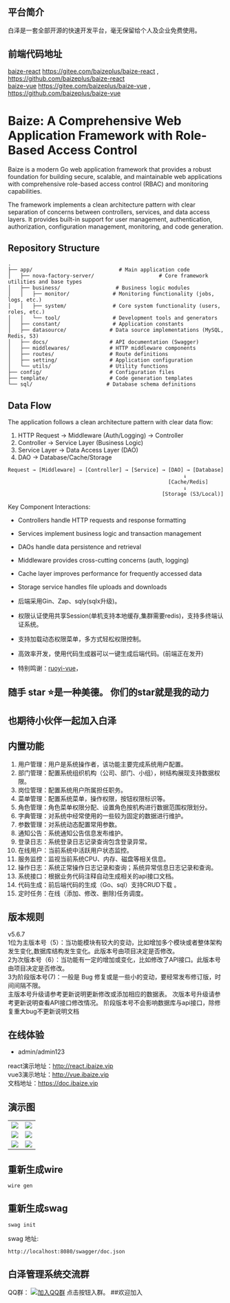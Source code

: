 
## 平台简介

白泽是一套全部开源的快速开发平台，毫无保留给个人及企业免费使用。

## 前端代码地址
[baize-react](https://gitee.com/baizeplus/baize-react) https://gitee.com/baizeplus/baize-react  , https://github.com/baizeplus/baize-react
<br>
[baize-vue](https://gitee.com/baizeplus/baize-vue) https://gitee.com/baizeplus/baize-vue  , https://github.com/baizeplus/baize-vue
<br>

# Baize: A Comprehensive Web Application Framework with Role-Based Access Control

Baize is a modern Go web application framework that provides a robust foundation for building secure, scalable, and maintainable web applications with comprehensive role-based access control (RBAC) and monitoring capabilities.

The framework implements a clean architecture pattern with clear separation of concerns between controllers, services, and data access layers. It provides built-in support for user management, authentication, authorization, configuration management, monitoring, and code generation.

## Repository Structure
```
.
├── app/                            # Main application code
│   ├── nova-factory-server/                     # Core framework utilities and base types
│   ├── business/                  # Business logic modules
│   │   ├── monitor/              # Monitoring functionality (jobs, logs, etc.)
│   │   ├── system/               # Core system functionality (users, roles, etc.)
│   │   └── tool/                 # Development tools and generators
│   ├── constant/                 # Application constants
│   ├── datasource/              # Data source implementations (MySQL, Redis, S3)
│   ├── docs/                    # API documentation (Swagger)
│   ├── middlewares/             # HTTP middleware components
│   ├── routes/                  # Route definitions
│   ├── setting/                 # Application configuration
│   └── utils/                   # Utility functions
├── config/                      # Configuration files
├── template/                    # Code generation templates
└── sql/                        # Database schema definitions
```


## Data Flow
The application follows a clean architecture pattern with clear data flow:

1. HTTP Request → Middleware (Auth/Logging) → Controller
2. Controller → Service Layer (Business Logic)
3. Service Layer → Data Access Layer (DAO)
4. DAO → Database/Cache/Storage

```ascii
Request → [Middleware] → [Controller] → [Service] → [DAO] → [Database]
                                                         ↓
                                                    [Cache/Redis]
                                                         ↓
                                                  [Storage (S3/Local)]
```

Key Component Interactions:
- Controllers handle HTTP requests and response formatting
- Services implement business logic and transaction management
- DAOs handle data persistence and retrieval
- Middleware provides cross-cutting concerns (auth, logging)
- Cache layer improves performance for frequently accessed data
- Storage service handles file uploads and downloads





- 后端采用Gin、Zap、sqly(sqlx升级)。
- 权限认证使用共享Session(单机支持本地缓存,集群需要redis)，支持多终端认证系统。
- 支持加载动态权限菜单，多方式轻松权限控制。
- 高效率开发，使用代码生成器可以一键生成后端代码。(前端正在发开)
- 特别鸣谢：[ruoyi-vue](https://gitee.com/y_project/RuoYi-Vue?_from=gitee_search )，

## <p>随手 star ⭐是一种美德。 你们的star就是我的动力</p>

## 也期待小伙伴一起加入白泽   

## 内置功能

1. 用户管理：用户是系统操作者，该功能主要完成系统用户配置。
2. 部门管理：配置系统组织机构（公司、部门、小组），树结构展现支持数据权限。
3. 岗位管理：配置系统用户所属担任职务。
4. 菜单管理：配置系统菜单，操作权限，按钮权限标识等。
5. 角色管理：角色菜单权限分配、设置角色按机构进行数据范围权限划分。
6. 字典管理：对系统中经常使用的一些较为固定的数据进行维护。
7. 参数管理：对系统动态配置常用参数。
8. 通知公告：系统通知公告信息发布维护。
9. 登录日志：系统登录日志记录查询包含登录异常。
10. 在线用户：当前系统中活跃用户状态监控。
11. 服务监控：监视当前系统CPU、内存、磁盘等相关信息。
12. 操作日志：系统正常操作日志记录和查询；系统异常信息日志记录和查询。
13. 系统接口：根据业务代码注释自动生成相关的api接口文档。
14. 代码生成：前后端代码的生成（Go、sql）支持CRUD下载 。
15. 定时任务：在线（添加、修改、删除)任务调度。
## 版本规则
v5.6.7<br>
1位为主版本号（5）：当功能模块有较大的变动，比如增加多个模块或者整体架构发生变化,数据库结构发生变化。此版本号由项目决定是否修改。
<br>
2为次版本号（6）：当功能有一定的增加或变化，比如修改了API接口。此版本号由项目决定是否修改。
<br>
3为阶段版本号(7)：一般是 Bug 修复或是一些小的变动，要经常发布修订版，时间间隔不限。
<br>
主版本号升级请参考更新说明更新修改或添加相应的数据表。
次版本号升级请参考更新说明查看API接口修改情况。
阶段版本号不会影响数据库与api接口，除修复重大bug不更新说明文档



## 在线体验

- admin/admin123

react演示地址：http://react.ibaize.vip
<br>
vue3演示地址：http://vue.ibaize.vip
<br>
文档地址：https://doc.ibaize.vip
<br>

## 演示图

<table>
    <tr>
        <td><img src="https://gitee.com/smell2/nova-factory-server/raw/imgs/202110241805797.jpg"/></td>
        <td><img src="https://gitee.com/smell2/nova-factory-server/raw/imgs/202110241806256.jpg"/></td>
    </tr>
    <tr>
        <td><img src="https://gitee.com/smell2/nova-factory-server/raw/imgs/202110242322137.png"/></td>
        <td><img src="https://gitee.com/smell2/nova-factory-server/raw/imgs/202110242323820.png"/></td>
    </tr>  
    <tr>
        <td><img src="https://gitee.com/smell2/nova-factory-server/raw/imgs/202112082243214.png"/></td>
        <td><img src="https://gitee.com/smell2/nova-factory-server/raw/imgs/202112082242154.png"/></td>
    </tr>

</table>

## 重新生成wire

```
wire gen
```

## 重新生成swag

```
swag init
```

swag 地址:

```
http://localhost:8080/swagger/doc.json
```


## 白泽管理系统交流群


QQ群： [![加入QQ群](https://img.shields.io/badge/83064682-blue.svg)](https://qm.qq.com/cgi-bin/qm/qr?k=rAIw_VQ_blbSQu0J6fApnm5RbAc2CHbp&jump_from=webapi) 点击按钮入群。
##欢迎加入

